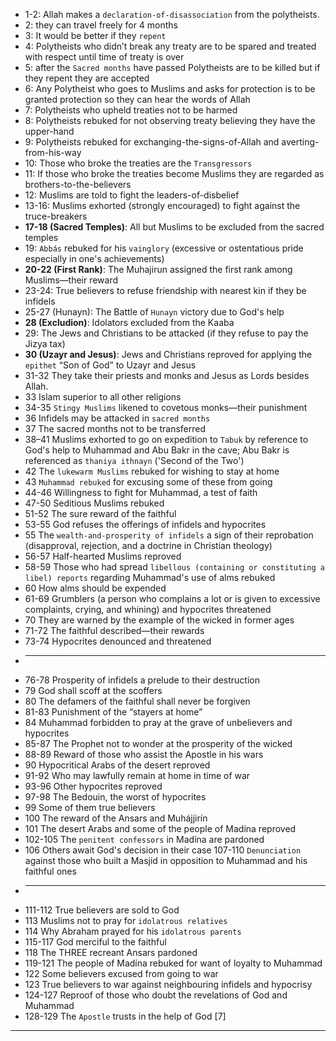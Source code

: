 * 1-2: Allah makes a `declaration-of-disassociation` from the polytheists.
* 2: they can travel freely for 4 months
* 3: It would be better if they `repent`
* 4: Polytheists who didn’t break any treaty are to be spared and treated with respect until time of treaty is over
* 5: after the `Sacred months` have passed Polytheists are to be killed but if they repent they are accepted
* 6: Any Polytheist who goes to Muslims and asks for protection is to be granted protection so they can hear the words of Allah
* 7: Polytheists who upheld treaties not to be harmed
* 8: Polytheists rebuked for not observing treaty believing they have the upper-hand
* 9: Polytheists rebuked for exchanging-the-signs-of-Allah and averting-from-his-way
* 10: Those who broke the treaties are the `Transgressors`
* 11: If those who broke the treaties become Muslims they are regarded as brothers-to-the-believers
* 12: Muslims are told to fight the leaders-of-disbelief
* 13-16: Muslims exhorted (strongly encouraged) to fight against the truce-breakers
* __17-18 (Sacred Temples)__: All but Muslims to be excluded from the sacred temples
* 19: `Abbás` rebuked for his `vainglory` (excessive or ostentatious pride especially in one's achievements)
* __20-22 (First Rank)__: The Muhajirun assigned the first rank among Muslims—their reward
* 23-24: True believers to refuse friendship with nearest kin if they be infidels
* 25-27 (Hunayn): The Battle of `Hunayn` victory due to God's help
* __28 (Excludion)__: Idolators excluded from the Kaaba
* 29: The Jews and Christians to be attacked (if they refuse to pay the Jizya tax)
* __30 (Uzayr and Jesus)__: Jews and Christians reproved for applying the `epithet` “Son of God” to Uzayr and Jesus
* 31-32 They take their priests and monks and Jesus as Lords besides Allah.
* 33 Islam superior to all other religions
* 34-35 `Stingy Muslims` likened to covetous monks—their punishment
* 36 Infidels may be attacked in `sacred months` 
* 37 The sacred months not to be transferred
* 38–41 Muslims exhorted to go on expedition to `Tabuk` by reference to God's help to Muhammad and Abu Bakr in the cave; Abu Bakr is referenced as `thaniya ithnayn` ('Second of the Two')
* 42 The `lukewarm Muslims` rebuked for wishing to stay at home
* 43 `Muhammad rebuked` for excusing some of these from going
* 44-46 Willingness to fight for Muhammad, a test of faith
* 47-50 Seditious Muslims rebuked
* 51-52 The sure reward of the faithful
* 53-55 God refuses the offerings of infidels and hypocrites
* 55 The `wealth-and-prosperity of infidels` a sign of their reprobation (disapproval, rejection, and a doctrine in Christian theology)
* 56-57 Half-hearted Muslims reproved
* 58-59 Those who had spread `libellous (containing or constituting a libel) reports` regarding Muhammad's use of alms rebuked
* 60 How alms should be expended
* 61-69 Grumblers (a person who complains a lot or is given to excessive complaints, crying, and whining) and hypocrites threatened
* 70 They are warned by the example of the wicked in former ages
* 71-72 The faithful described—their rewards
* 73-74 Hypocrites denounced and threatened
* ---
* 76-78 Prosperity of infidels a prelude to their destruction
* 79 God shall scoff at the scoffers
* 80 The defamers of the faithful shall never be forgiven
* 81-83 Punishment of the “stayers at home”
* 84 Muhammad forbidden to pray at the grave of unbelievers and hypocrites
* 85-87 The Prophet not to wonder at the prosperity of the wicked
* 88-89 Reward of those who assist the Apostle in his wars
* 90 Hypocritical Arabs of the desert reproved
* 91-92 Who may lawfully remain at home in time of war
* 93-96 Other hypocrites reproved
* 97-98 The Bedouin, the worst of hypocrites
* 99 Some of them true believers
* 100 The reward of the Ansars and Muhájjirín
* 101 The desert Arabs and some of the people of Madína reproved
* 102-105 The `penitent confessors` in Madína are pardoned
* 106 Others await God's decision in their case
107-110 `Denunciation` against those who built a Masjid in opposition to Muhammad and his faithful ones
* ---
* 111-112 True believers are sold to God
* 113 Muslims not to pray for `idolatrous relatives`
* 114 Why Abraham prayed for his `idolatrous parents`
* 115-117 God merciful to the faithful
* 118 The THREE recreant Ansars pardoned
* 119-121 The people of Madína rebuked for want of loyalty to Muhammad
* 122 Some believers excused from going to war
* 123 True believers to war against neighbouring infidels and hypocrisy
* 124-127 Reproof of those who doubt the revelations of God and Muhammad
* 128-129 The `Apostle` trusts in the help of God [7]
*** 
